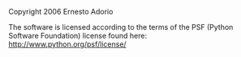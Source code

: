 Copyright 2006 Ernesto Adorio

The software is licensed according to the terms of the PSF (Python Software Foundation) license found here: http://www.python.org/psf/license/